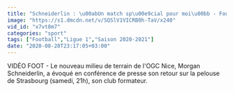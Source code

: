 ```yaml
---
title: "Schneiderlin : \u00abUn match sp\u00e9cial pour moi\u00bb - Foot - L1 - Nice"
image: "https://s1.dmcdn.net/v/SQSlV1VICRB0h-TaV/x240"
vid_id: "x7vt8m7"
categories: "sport"
tags: ["Football","Ligue 1","Saison 2020-2021"]
date: "2020-08-28T23:17:05+03:00"
---
```

VIDÉO FOOT - Le nouveau milieu de terrain de l'OGC Nice, Morgan Schneiderlin, a évoqué en conférence de presse son retour sur la pelouse de Strasbourg (samedi, 21h), son club formateur.
